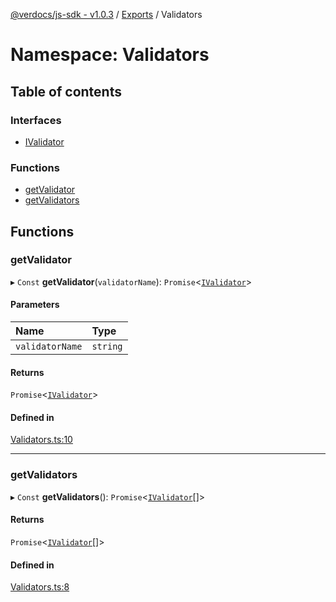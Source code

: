 [@verdocs/js-sdk - v1.0.3](../README.md) / [Exports](../modules.md) / Validators

# Namespace: Validators

## Table of contents

### Interfaces

- [IValidator](../interfaces/Validators.IValidator.md)

### Functions

- [getValidator](Validators.md#getvalidator)
- [getValidators](Validators.md#getvalidators)

## Functions

### getValidator

▸ `Const` **getValidator**(`validatorName`): `Promise`<[`IValidator`](../interfaces/Validators.IValidator.md)\>

#### Parameters

| Name | Type |
| :------ | :------ |
| `validatorName` | `string` |

#### Returns

`Promise`<[`IValidator`](../interfaces/Validators.IValidator.md)\>

#### Defined in

[Validators.ts:10](https://github.com/Verdocs/js-sdk/blob/main/src/Validators.ts#L10)

___

### getValidators

▸ `Const` **getValidators**(): `Promise`<[`IValidator`](../interfaces/Validators.IValidator.md)[]\>

#### Returns

`Promise`<[`IValidator`](../interfaces/Validators.IValidator.md)[]\>

#### Defined in

[Validators.ts:8](https://github.com/Verdocs/js-sdk/blob/main/src/Validators.ts#L8)
